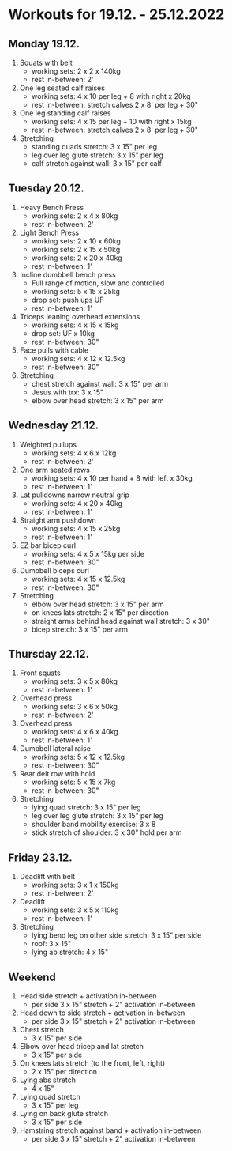 # Workouts for 19.12. - 25.12.2022

## Monday 19.12.

1. Squats with belt
   - working sets: 2 x 2 x 140kg
   - rest in-between: 2'
2. One leg seated calf raises
   - working sets: 4 x 10 per leg + 8 with right x 20kg
   - rest in-between: stretch calves 2 x 8' per leg + 30"
3. One leg standing calf raises
   - working sets: 4 x 15 per leg + 10 with right x 15kg
   - rest in-between: stretch calves 2 x 8' per leg + 30"
4. Stretching
   - standing quads stretch: 3 x 15" per leg
   - leg over leg glute stretch: 3 x 15" per leg
   - calf stretch against wall: 3 x 15" per calf

## Tuesday 20.12.

1. Heavy Bench Press
   - working sets: 2 x 4 x 80kg
   - rest in-between: 2'
2. Light Bench Press
   - working sets: 2 x 10 x 60kg
   - working sets: 2 x 15 x 50kg
   - working sets: 2 x 20 x 40kg
   - rest in-between: 1'
3. Incline dumbbell bench press
   - Full range of motion, slow and controlled
   - working sets: 5 x 15 x 25kg
   - drop set: push ups UF
   - rest in-between: 1'
4. Triceps leaning overhead extensions
   - working sets: 4 x 15 x 15kg
   - drop set: UF x 10kg
   - rest in-between: 30"
5. Face pulls with cable
   - working sets: 4 x 12 x 12.5kg
   - rest in-between: 30"
6. Stretching
   - chest stretch against wall: 3 x 15" per arm
   - Jesus with trx: 3 x 15"
   - elbow over head stretch: 3 x 15" per arm

## Wednesday 21.12.

1. Weighted pullups
   - working sets: 4 x 6 x 12kg
   - rest in-between: 2'
2. One arm seated rows
   - working sets: 4 x 10 per hand + 8 with left x 30kg
   - rest in-between: 1'
3. Lat pulldowns narrow neutral grip
   - working sets: 4 x 20 x 40kg
   - rest in-between: 1'
4. Straight arm pushdown
   - working sets: 4 x 15 x 25kg
   - rest in-between: 1'
5. EZ bar bicep curl
   - working sets: 4 x 5 x 15kg per side
   - rest in-between: 30"
6. Dumbbell biceps curl
   - working sets: 4 x 15 x 12.5kg
   - rest in-between: 30"
7. Stretching
   - elbow over head stretch: 3 x 15" per arm
   - on knees lats stretch: 2 x 15" per direction
   - straight arms behind head against wall stretch: 3 x 30"
   - bicep stretch: 3 x 15" per arm

## Thursday 22.12.

1. Front squats
   - working sets: 3 x 5 x 80kg
   - rest in-between: 1'
2. Overhead press
   - working sets: 3 x 6 x 50kg
   - rest in-between: 2'
3. Overhead press
   - working sets: 4 x 6 x 40kg
   - rest in-between: 1'
4. Dumbbell lateral raise
   - working sets: 5 x 12 x 12.5kg
   - rest in-between: 30"
5. Rear delt row with hold
   - working sets: 5 x 15 x 7kg
   - rest in-between: 30"
6. Stretching
   - lying quad stretch: 3 x 15" per leg
   - leg over leg glute stretch: 3 x 15" per leg
   - shoulder band mobility exercise: 3 x 8
   - stick stretch of shoulder: 3 x 30" hold per arm

## Friday 23.12.

1. Deadlift with belt
   - working sets: 3 x 1 x 150kg
   - rest in-between: 2'
2. Deadlift
   - working sets: 3 x 5 x 110kg
   - rest in-between: 1'
3. Stretching
   - lying bend leg on other side stretch: 3 x 15" per side
   - roof: 3 x 15"
   - lying ab stretch: 4 x 15"

## Weekend

1. Head side stretch + activation in-between
   - per side 3 x 15" stretch + 2" activation in-between
2. Head down to side stretch + activation in-between
   - per side 3 x 15" stretch + 2" activation in-between
3. Chest stretch
   - 3 x 15" per side
4. Elbow over head tricep and lat stretch
   - 3 x 15" per side
5. On knees lats stretch (to the front, left, right)
   - 2 x 15" per direction
6. Lying abs stretch
   - 4 x 15"
7. Lying quad stretch
   - 3 x 15" per leg
8. Lying on back glute stretch
   - 3 x 15" per side
9. Hamstring stretch against band + activation in-between
   - per side 3 x 15" stretch + 2" activation in-between
